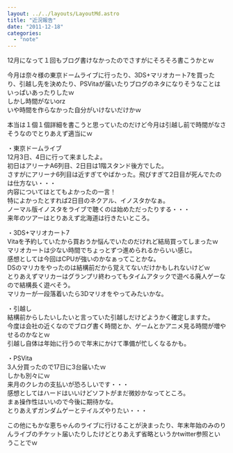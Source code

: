 ```yaml
---
layout: ../../layouts/LayoutMd.astro
title: "近況報告"
date: "2011-12-18"
categories: 
  - "note"
---
```


12月になって１回もブログ書けなかったのでさすがにそろそろ書こうかとｗ

今月は奈々様の東京ドームライブに行ったり、3DS+マリオカート7を買ったり、引越し先を決めたり、PSVitaが届いたりブログのネタになりそうなことはいっぱいあったりしたｗ  
しかし時間がないorz  
いや時間を作らなかった自分がいけないだけかｗ

本当は１個１個詳細を書こうと思っていたのだけど今月は引越し前で時間がなさそうなのでとりあえず適当にｗ

・東京ドームライブ  
12月3日、4日に行って来ましたよ。  
初日はアリーナA6列目、2日目は1階スタンド後方でした。  
さすがにアリーナ6列目は近すぎてやばかった。飛びすぎて2日目が死んでたのは仕方ない・・・  
内容についてはとてもよかったの一言！  
特によかったとすれば2日目のネクアル、イノスタかなぁ。  
ノーマル版イノスタをライブで聴くのは始めただったりする・・・  
来年のツアーはとりあえず北海道は行きたいところ。

・3DS+マリオカート7  
Vitaを予約していたから買おうか悩んでいたのだけれど結局買ってしまったｗ  
マリオカートは少ない時間でちょっとずつ進められるからいい感じ。  
感想としては今回はCPUが強いのかなぁってことかな。  
DSのマリカをやったのは結構前だから覚えてないだけかもしれないけどｗ  
とりあえずマリカーはグランプリ終わってもタイムアタックで遊べる廃人ゲーなので結構長く遊べそう。  
マリカーが一段落着いたら3Dマリオをやってみたいかな。

・引越し  
結構前からしたいしたいと言っていた引越しだけどようかく確定しますた。  
今度は会社の近くなのでブログ書く時間とか、ゲームとかアニメ見る時間が増やせるのかなとｗ  
引越し自体は年始に行うので年末にかけて準備が忙しくなるかも。

・PSVita  
3人分買ったので17日に3台届いたｗ  
しかも別々にｗ  
来月のクレカの支払いが恐ろしいです・・・  
感想としてはハードはいいけどソフトがまだ微妙かなってところ。  
まぁ操作性はいいので今後に期待かな。  
とりあえずガンダムゲーとテイルズやりたい・・・

この他にもかな恵ちゃんのライブに行けることが決まったり、年末年始のみのりんライブのチケット届いたりしたけどとりあえず省略というかtwitter参照ということでｗ
